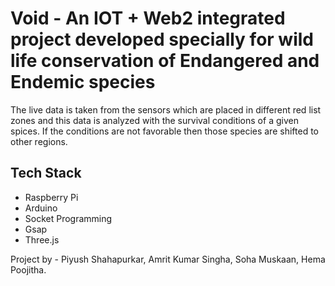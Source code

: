 # Void - An IOT + Web2 integrated project developed specially for wild life conservation of Endangered and Endemic species
The live data is  taken from the sensors which are placed in different red list zones and this data is analyzed with the survival conditions of a given spices. If the conditions are not favorable then those species are shifted to other regions.

## Tech Stack
* Raspberry Pi
* Arduino
* Socket Programming
* Gsap
* Three.js

Project by - 
Piyush Shahapurkar,
Amrit Kumar Singha,
Soha Muskaan,
Hema Poojitha.


